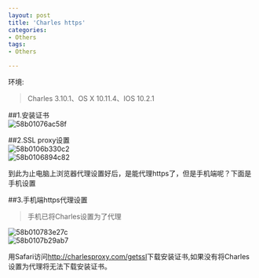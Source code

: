 ```yaml
---
layout: post
title: 'Charles https'
categories:
- Others
tags:
- Others

---
```


环境:
>Charles 3.10.1、OS X 10.11.4、IOS 10.2.1


##1.安装证书  
![58b01076ac58f](https://ooo.0o0.ooo/2017/02/24/58b01076ac58f.png)

##2.SSL proxy设置  
![58b0106b330c2](https://ooo.0o0.ooo/2017/02/24/58b0106b330c2.png)  
![58b0106894c82](https://ooo.0o0.ooo/2017/02/24/58b0106894c82.png)

到此为止电脑上浏览器代理设置好后，是能代理https了，但是手机端呢？下面是手机设置

##3.手机端https代理设置
>手机已将Charles设置为了代理

![58b010783e27c](https://ooo.0o0.ooo/2017/02/24/58b010783e27c.png)  
![58b0107b29ab7](https://ooo.0o0.ooo/2017/02/24/58b0107b29ab7.png)

用Safari访问<http://charlesproxy.com/getssl>下载安装证书,如果没有将Charles设置为代理将无法下载安装证书。